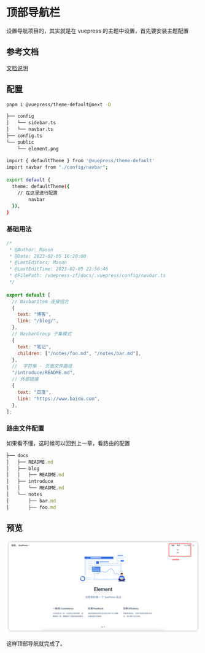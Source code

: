 # 顶部导航栏

设置导航项目的，其实就是在 vuepress 的主题中设置，首先要安装主题配置

## 参考文档

[文档说明](https://v2.vuepress.vuejs.org/zh/reference/default-theme/config.html)

## 配置

```bash
pnpm i @vuepress/theme-default@next -D
```

```bash
├── config
│   └── sidebar.ts
│   └── navbar.ts
├── config.ts
└── public
    └── element.png
```

```bash
import { defaultTheme } from '@vuepress/theme-default'
import navbar from "./config/navbar";

export default {
  theme: defaultTheme({
    // 在这里进行配置
		navbar
  }),
}
```

### 基础用法

```javascript
/*
 * @Author: Mason
 * @Date: 2023-02-05 16:20:00
 * @LastEditors: Mason
 * @LastEditTime: 2023-02-05 22:56:46
 * @FilePath: /vuepress-zf/docs/.vuepress/config/navbar.ts
 */

export default [
  // NavbarItem 连接组合
  {
    text: "博客",
    link: "/blog/",
  },
  // NavbarGroup 子集模式
  {
    text: "笔记",
    children: ["/notes/foo.md", "/notes/bar.md"],
  },
  //  字符串 - 页面文件路径
  "/introduce/README.md",
  // 外部链接
  {
    text: "百度",
    link: "https://www.baidu.com",
  },
];

```

### 路由文件配置

如果看不懂，这时候可以回到上一章，看路由的配置

```javascript
├── docs
│   ├── README.md
│   ├── blog
│   │   ├── README.md
│   ├── introduce
│   │   └── README.md
│   └── notes
│       ├── bar.md
│       ├── foo.md
```

## 预览

![image.png](/./example-2.png)

这样顶部导航就完成了。
